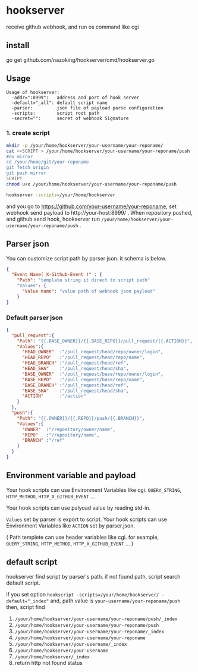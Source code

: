 # hookserver

receive github webhook, and run os command like cgi

## install

go get github.com/nazoking/hookserver/cmd/hookserver.go



## Usage


```
Usage of hookserver:
  -addr=":8999":   address and port of hook server
  -default="_all": default script name
  -parser:         json file of payload parse configuration
  -scripts:        script root path
  -secret="":      secret of webhook Signature
```

### 1. create script

```bash
mkdir -p /your/home/hookserver/your-username/your-reponame/
cat <<SCRIPT > /your/home/hookserver/your-username/your-reponame/push
#do mirror
cd /your/home/git/your-reponame
git fetch origin
git push mirror
SCRIPT
chmod u+x /your/home/hookserver/your-username/your-reponame/push

hookserver -scripts=/your/home/hookserver
```

and you go to https://github.com/your-username/your-reponame, set webhook send payload to http://your-host:8999/ .
When repository pushed, and github send hook, hookserver run `/your/home/hookserver/your-username/your-reponame/push` .


## Parser json

You can customize script path by parser json. it schema is below.

```json
{
  "Event Name( X-Github-Event )" : {
    "Path": "template string it direct to script path"
    "Values": {
      "Value name": "value path of webhook json payload"
    }
}
```

### Default parser json

```json
{
  "pull_request":{
    "Path": "{{.BASE_OWNER}}/{{.BASE_REPO}}/pull_request/{{.ACTION}}",
    "Values":{
      "HEAD_OWNER"  :"/pull_request/head/repo/owner/login",
      "HEAD_REPO"   :"/pull_request/head/repo/name",
      "HEAD_BRANCH" :"/pull_request/head/ref",
      "HEAD_SHA"    :"/pull_request/head/sha",
      "BASE_OWNER"  :"/pull_request/base/repo/owner/login",
      "BASE_REPO"   :"/pull_request/base/repo/name",
      "BASE_BRANCH" :"/pull_request/head/ref",
      "BASE_SHA"    :"/pull_request/head/sha",
      "ACTION"      :"/action"
    }
  },
  "push":{
    "Path": "{{.OWNER}}/{{.REPO}}/push/{{.BRANCH}}",
    "Values":{
      "OWNER"  :"/repository/owner/name",
      "REPO"   :"/repository/name",
      "BRANCH" :"/ref"
    }
  }
}
```

## Environment variable and payload

Your hook scripts can use Environment Variables like cgi. `QUERY_STRING`, `HTTP_METHOD`, `HTTP_X_GITHUB_EVENT` ...

Your hook scripts can use palyoad value by reading std-in.

`Values` set by parser is export to script. Your hook scripts can use Environment Variables like `ACTION` set by parser.json.

( Path templete can use header variables like cgi. for example, `QUERY_STRING`, `HTTP_METHOD`, `HTTP_X_GITHUB_EVENT` ... )

## default script

hookserver find script by parser's path. if not found path, script search default script.

if you set option `hookscript -scripts=/your/home/hookserver/ -default="_index"` and, path value is `your-username/your-reponame/push` then, script find

  1. `/your/home/hookserver/your-username/your-reponame/push/_index`
  2. `/your/home/hookserver/your-username/your-reponame/push`
  3. `/your/home/hookserver/your-username/your-reponame/_index`
  4. `/your/home/hookserver/your-username/your-reponame`
  5. `/your/home/hookserver/your-username/_index`
  6. `/your/home/hookserver/your-username`
  7. `/your/home/hookserver/_index`
  8. return http not found status



